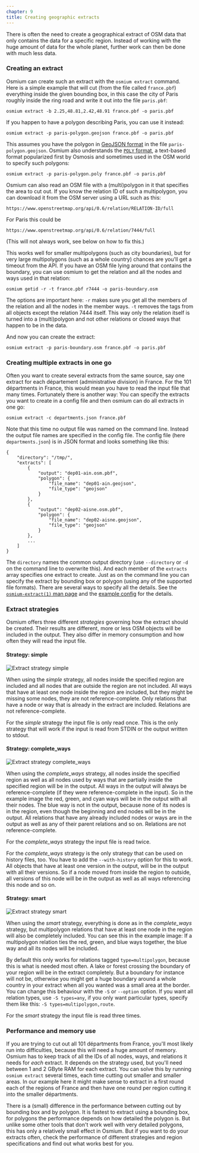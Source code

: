 ```yaml
---
chapter: 9
title: Creating geographic extracts
---
```


There is often the need to create a geographical extract of OSM data that only
contains the data for a specific region. Instead of working with the huge
amount of data for the whole planet, further work can then be done with much
less data.

### Creating an extract

Osmium can create such an extract with the `osmium extract` command. Here is a
simple example that will cut (from the file called `france.pbf`) everything
inside the given bounding box, in this case the city of Paris roughly inside
the ring road and write it out into the file `paris.pbf`:

    osmium extract -b 2.25,48.81,2.42,48.91 france.pbf -o paris.pbf

If you happen to have a polygon describing Paris, you can use it instead:

    osmium extract -p paris-polygon.geojson france.pbf -o paris.pbf

This assumes you have the polygon in [GeoJSON format](http://geojson.org/) in
the file `paris-polygon.geojson`. Osmium also understands the [`POLY`
format](https://wiki.openstreetmap.org/wiki/Osmosis/Polygon_Filter_File_Format),
a text-based format popularized first by Osmosis and sometimes used in the OSM
world to specify such polygons:

    osmium extract -p paris-polygon.poly france.pbf -o paris.pbf

Osmium can also read an OSM file with a (multi)polygon in it that specifies
the area to cut out. If you know the relation ID of such a multipolygon, you
can download it from the OSM server using a URL such as this:

    https://www.openstreetmap.org/api/0.6/relation/RELATION-ID/full

For Paris this could be

    https://www.openstreetmap.org/api/0.6/relation/7444/full

(This will not always work, see below on how to fix this.)

This works well for smaller multipolygons (such as city boundaries), but for
very large multipolygons (such as a whole country) chances are you'll get a
timeout from the API. If you have an OSM file lying around that contains the
boundary, you can use osmium to get the relation and all the nodes and ways
used in that relation:

    osmium getid -r -t france.pbf r7444 -o paris-boundary.osm

The options are important here: `-r` makes sure you get all the members of
the relation and all the nodes in the member ways. `-t` removes the tags from
all objects except the relation 7444 itself. This way only the relation itself
is turned into a (multi)polygon and not other relations or closed ways that
happen to be in the data.

And now you can create the extract:

    osmium extract -p paris-boundary.osm france.pbf -o paris.pbf


### Creating multiple extracts in one go

Often you want to create several extracts from the same source, say one extract
for each département (administrative division) in France. For the 101
départments in France, this would mean you have to read the input file
that many times. Fortunately there is another way: You can specify the extracts
you want to create in a config file and then osmium can do all extracts in one
go:

    osmium extract -c departments.json france.pbf

Note that this time no output file was named on the command line. Instead the
output file names are specified in the config file. The config file (here
`departments.json`) is in JSON format and looks something like this:

    {
        "directory": "/tmp/",
        "extracts": [
            {
                "output": "dep01-ain.osm.pbf",
                "polygon": {
                    "file_name": "dep01-ain.geojson",
                    "file_type": "geojson"
                }
            },
            {
                "output": "dep02-aisne.osm.pbf",
                "polygon": {
                    "file_name": "dep02-aisne.geojson",
                    "file_type": "geojson"
                }
            },
            ...
        ]
    }

The `directory` names the common output directory (use `--directory` or `-d`
on the command line to overwrite this). And each member of the `extracts`
array specifies one extract to create. Just as on the command line you can
specify the extract by bounding box or polygon (using any of the supported
file formats). There are several ways to specify all the details. See the
[`osmium-extract(1)` man
page](https://docs.osmcode.org/osmium/latest/osmium-extract.html) and the
[example
config](https://github.com/osmcode/osmium-tool/tree/master/extract-example-config)
for the details.


### Extract strategies

Osmium offers three different *strategies* governing how the extract should
be created. Their results are different, more or less OSM objects will be
included in the output. They also differ in memory consumption and how often
they will read the input file.

#### Strategy: simple

![Extract strategy *simple*](/osmium-tool/extract-strategy-simple.svg)

When using the *simple* strategy, all nodes inside the specified region are
included and all nodes that are outside the region are not included. All ways
that have at least one node inside the region are included, but they might be
missing some nodes, they are not reference-complete. Only relations that have
a node or way that is already in the extract are included. Relations are not
reference-complete.

For the *simple* strategy the input file is only read once. This is the only
strategy that will work if the input is read from STDIN or the output written
to stdout.

#### Strategy: complete_ways

![Extract strategy *complete_ways*](/osmium-tool/extract-strategy-complete-ways.svg)

When using the *complete_ways* strategy, all nodes inside the specified region
as well as all nodes used by ways that are partially inside the specified
region will be in the output. All ways in the output will always be
reference-complete (if they were reference-complete in the input). So in the
example image the red, green, and cyan ways will be in the output with all
their nodes. The blue way is not in the output, because none of its nodes is in
the region, even though the beginning and end nodes will be in the output.
All relations that have any already included nodes or ways are in the output
as well as any of their parent relations and so on. Relations are not
reference-complete.

For the *complete_ways* strategy the input file is read twice.

For the *complete_ways* strategy is the only strategy that can be used on
history files, too. You have to add the `--with-history` option for this to
work. All objects that have at least one version in the output, will be in
the output with all their versions. So if a node moved from inside the region
to outside, all versions of this node will be in the output as well as all
ways referencing this node and so on.


#### Strategy: smart

![Extract strategy *smart*](/osmium-tool/extract-strategy-smart.svg)

When using the *smart* strategy, everything is done as in the *complete_ways*
strategy, but multipolygon relations that have at least one node in the
region will also be completely included. You can see this in the example image:
If a multipolygon relation ties the red, green, and blue ways together, the
blue way and all its nodes will be included.

By default this only works for relations tagged `type=multipolygon`, because
this is what is needed most often. A lake or forest crossing the boundary of
your region will be in the extract completely. But a boundary for instance
will not be, otherwise you might get a huge boundary around a whole country in
your extract when all you wanted was a small area at the border. You can change
this behaviour with the `-S` or `--option` option. If you want all relation
types, use `-S types=any`, if you only want particular types, specify them like
this: `-S types=multipolygon,route`.

For the *smart* strategy the input file is read three times.


### Performance and memory use

If you are trying to cut out all 101 départments from France, you'll most
likely run into difficulties, because this will need a huge amount of memory.
Osmium has to keep track of all the IDs of all nodes, ways, and relations it
needs for *each* extract. It depends on the strategy used, but you'll need
between 1 and 2 GByte RAM for each extract. You can solve this by running
`osmium extract` several times, each time cutting out smaller and smaller
areas. In our example here it might make sense to extract in a first round
each of the regions of France and then have one round per region cutting it
into the smaller départments.

There is a (small) difference in the performance between cutting out by
bounding box and by polygon. It is fastest to extract using a bounding box, for
polygons the performance depends on how detailed the polygon is. But unlike
some other tools that don't work well with very detailed polygons, this has
only a relatively small effect in Osmium. But if you want to do your extracts
often, check the performance of different strategies and region specifications
and find out what works best for you.

